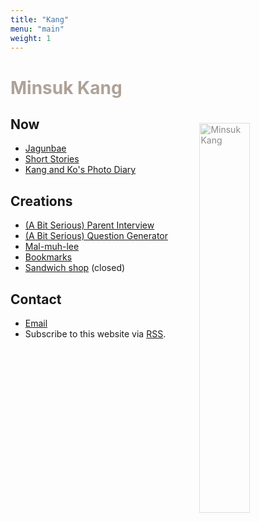 ```yaml
---
title: "Kang"
menu: "main"
weight: 1
---
```

<style>
img{
opacity:0.5;
transition: 1s ease;
float: right;
width: 40%;
margin: 1.5em 0 1.5em 2em;
}

img:hover{
opacity:1;
transition: 1s ease;
}

h1 {
    color: #aea298;
}
</style>

# Minsuk Kang

![Minsuk Kang](https://bear-images.sfo2.cdn.digitaloceanspaces.com/jagunbae/kakaotalk_photo_2024-10-22-17-40-36-003.webp "Minsuk Kang Profile Picture")

## Now
- [Jagunbae](https://en.jagunbae.com)
- [Short Stories](https://kangminsuk.com/tags/stories/)
- [Kang and Ko's Photo Diary](https://us.jagunbae.com)

## Creations
- [(A Bit Serious) Parent Interview](https://kangminsuk.com/interview/)
- [(A Bit Serious) Question Generator](https://kangminsuk.com/conversation/)
- [Mal-muh-lee](https://kangminsuk.com/mal/)
- [Bookmarks](https://links.kangminsuk.com/bookmarks/shared)
- [Sandwich shop](https://reviews.cheesylazy.com/) (closed)

## Contact
- [Email](https://letterbird.co/kang)
- Subscribe to this website via [RSS](https://kangminsuk.com/blog/index.xml).